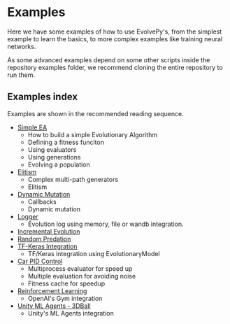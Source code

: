 # Examples

Here we have some examples of how to use EvolvePy's, from the simplest example to learn the basics, to more complex examples like training neural networks.

As some advanced examples depend on some other scripts inside the repository examples folder, we recommend cloning the entire repository to run them.

## Examples index

Examples are shown in the recommended reading sequence.

- [Simple EA](/examples/Simple%20EA.ipynb)
  - How to build a simple Evolutionary Algorithm
  - Defining a fitness funciton
  - Using evaluators
  - Using generations
  - Evolving a population
- [Elitism](/examples/Elitism.ipynb)
  - Complex multi-path generators
  - Elitism
- [Dynamic Mutation](/examples/Dynamic%20Mutation.ipynb)
  - Callbacks
  - Dynamic mutation
- [Logger](/examples/Logger.ipynb)
  - Evolution log using memory, file or wandb integration.
- [Incremental Evolution](/examples/Incremental%20Evolution.ipynb)
- [Random Predation](/examples/Random%20Predation.ipynb)
- [TF-Keras Integration](/examples/TF-Keras%20Integration.ipynb)
  - TF/Keras integration using EvolutionaryModel
- [Car PID Control](/examples/Car%20PID%20Control.ipynb)
  - Multiprocess evaluator for speed up
  - Multiple evaluation for avoiding noise
  - Fitness cache for speedup
- [Reinforcement Learning](/examples/Reinforcement%20Learning.ipynb)
  - OpenAI's Gym integration 
- [Unity ML Agents - 3DBall](/examples/Unity%20ML%20Agents%20-%203DBall.ipynb)
  - Unity's ML Agents integration